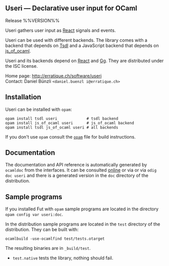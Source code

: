 Useri — Declarative user input for OCaml
-------------------------------------------------------------------------------
Release %%VERSION%%

Useri gathers user input as [React][react] signals and events. 

Useri can be used with different backends. The library comes
with a backend that depends on [Tsdl][tsdl] and a JavaScript backend 
that depends on [js_of_ocaml][jsoo].

Useri and its backends depend on [React][react] and [Gg][gg]. They are
distributed under the ISC license.

Home page: http://erratique.ch/software/useri  
Contact: Daniel Bünzli `<daniel.buenzl i@erratique.ch>`

[react]: http://erratique.ch/software/react
[gg]: http://erratique.ch/software/gg
[tsdl]: http://erratique.ch/software/tsdl
[jsoo]: http://ocsigen.org/js_of_ocaml/


## Installation

Useri can be installed with `opam`:

    opam install tsdl useri             # tsdl backend
    opam install js_of_ocaml useri      # js_of_ocaml backend
    opam install tsdl js_of_ocaml useri # all backends 

If you don't use `opam` consult the [`opam`](opam) file for build
instructions.


## Documentation

The documentation and API reference is automatically generated by
`ocamldoc` from the interfaces. It can be consulted [online][doc]
or via or via `odig doc useri`
and there is a generated version in the `doc` directory of the 
distribution. 

[doc]: http://erratique.ch/software/useri/doc/Useri


## Sample programs

If you installed Fut with `opam` sample programs are located in
the directory `opam config var useri:doc`. 

In the distribution sample programs are located in the `test`
directory of the distribution. They can be built with:

    ocamlbuild -use-ocamlfind test/tests.otarget

The resulting binaries are in `_build/test`.

- `test.native` tests the library, nothing should fail.
